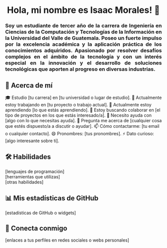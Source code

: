 <h1 align="center">Hola, mi nombre es Isaac Morales! 👻</h1>

<h3 align="justify">
Soy un estudiante de tercer año de la carrera de Ingeniería en
Ciencias de la Computación y Tecnologías de la Información en la
Universidad del Valle de Guatemala.
Poseo un fuerte impulso por la excelencia académica y la
aplicación práctica de los conocimientos adquiridos. Apasionado
por resolver desafíos complejos en el ámbito de la tecnología y con
un interés especial en la innovación y el desarrollo de soluciones
tecnológicas que aporten al progreso en diversas industrias.
</h3>

## 🚀 Acerca de mí
🎓 Estudio [tu carrera] en [tu universidad o lugar de estudio].
🔭 Actualmente estoy trabajando en [tu proyecto o trabajo actual].
🌱 Actualmente estoy aprendiendo [lo que estás aprendiendo].
👯 Estoy buscando colaborar en [el tipo de proyectos en los que estás interesado/a].
🤔 Necesito ayuda con [algo con lo que necesitas ayuda].
💬 Pregunta me acerca de [cualquier cosa que estés dispuesto/a a discutir o ayudar].
📫 Cómo contactarme: [tu email o cualquier contacto].
😄 Pronombres: [tus pronombres].
⚡ Dato curioso: [algo interesante sobre ti].

## 🛠 Habilidades
[lenguajes de programación]  
[herramientas que utilizas]  
[otras habilidades]

## 📊 Mis estadísticas de GitHub
[estadísticas de GitHub o widgets]

## 🤝 Conecta conmigo
[enlaces a tus perfiles en redes sociales o webs personales]
